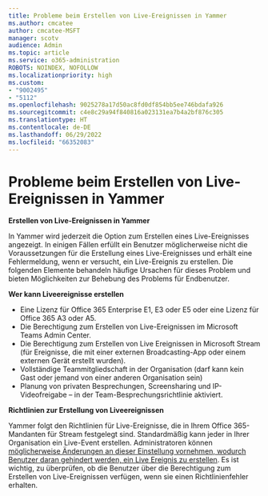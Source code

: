 ```yaml
---
title: Probleme beim Erstellen von Live-Ereignissen in Yammer
ms.author: cmcatee
author: cmcatee-MSFT
manager: scotv
audience: Admin
ms.topic: article
ms.service: o365-administration
ROBOTS: NOINDEX, NOFOLLOW
ms.localizationpriority: high
ms.custom:
- "9002495"
- "5112"
ms.openlocfilehash: 9025278a17d50ac8fd0df854bb5ee746bdafa926
ms.sourcegitcommit: c4e8c29a94f840816a023131ea7b4a2bf876c305
ms.translationtype: HT
ms.contentlocale: de-DE
ms.lasthandoff: 06/29/2022
ms.locfileid: "66352083"
---
```

# <a name="live-events-in-yammer-creation-errors"></a>Probleme beim Erstellen von Live-Ereignissen in Yammer

**Erstellen von Live-Ereignissen in Yammer**

In Yammer wird jederzeit die Option zum Erstellen eines Live-Ereignisses angezeigt. In einigen Fällen erfüllt ein Benutzer möglicherweise nicht die Voraussetzungen für die Erstellung eines Live-Ereignisses und erhält eine Fehlermeldung, wenn er versucht, ein Live-Ereignis zu erstellen. Die folgenden Elemente behandeln häufige Ursachen für dieses Problem und bieten Möglichkeiten zur Behebung des Problems für Endbenutzer.

**Wer kann Liveereignisse erstellen**
- Eine Lizenz für Office 365 Enterprise E1, E3 oder E5 oder eine Lizenz für Office 365 A3 oder A5.
- Die Berechtigung zum Erstellen von Live-Ereignissen im Microsoft Teams Admin Center.
- Die Berechtigung zum Erstellen von Live Ereignissen in Microsoft Stream (für Ereignisse, die mit einer externen Broadcasting-App oder einem externen Gerät erstellt wurden).
- Vollständige Teammitgliedschaft in der Organisation (darf kann kein Gast oder jemand von einer anderen Organisation sein)
- Planung von privaten Besprechungen, Screensharing und IP-Videofreigabe – in der Team-Besprechungsrichtlinie aktiviert.

**Richtlinien zur Erstellung von Liveereignissen**

Yammer folgt den Richtlinien für Live-Ereignisse, die in Ihrem Office 365-Mandanten für Stream festgelegt sind. Standardmäßig kann jeder in Ihrer Organisation ein Live-Event erstellen. Administratoren können [möglicherweise Änderungen an dieser Einstellung vornehmen, wodurch Benutzer daran gehindert werden, ein Live Ereignis zu erstellen](https://docs.microsoft.com/stream/live-event-administration#enabling-and-restricting-users-to-creating). Es ist wichtig, zu überprüfen, ob die Benutzer über die Berechtigung zum Erstellen von Live-Ereignissen verfügen, wenn sie einen Richtlinienfehler erhalten.
